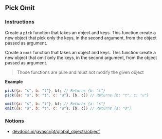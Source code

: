 ## Pick Omit

### Instructions

Create a `pick` function that takes an object and keys.
This function create a new object that pick only the keys, in the second argument, from the object passed as argument.

Create a `omit` function that takes an object and keys.
This function create a new object that omit only the keys, in the second argument, from the object passed as argument.

> Those functions are pure and must not modify the given object

**Example**

``` js
pick({a: "s", b: "t"}, b); // Returns {b: "t"}
pick({a: "s", b: "t", c: "u"}, [b, c]) // Returns {b: "t", c: "u"}  

omit({a: "s", b: "t"}, b); // Returns {a: "s"}
omit({a: "s", b: "t", c: "u"}, [b, c]) // Returns {a: "s"}
```

### Notions

- [devdocs.io/javascript/global_objects/object](https://devdocs.io/javascript/global_objects/object)